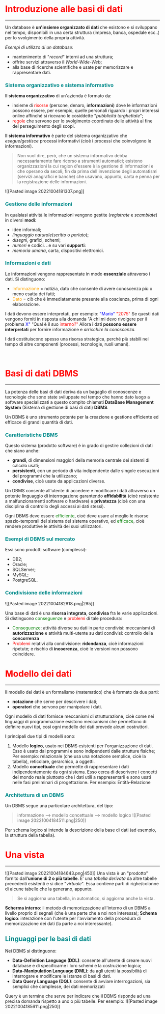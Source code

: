 # <font color="red"> Introduzione alle basi di dati </font>
___
Un database è **un'insieme organizzato di dati** che esistono e si sviluppano nel tempo, disponibili in una certa struttura (impresa, banca, ospedale  ecc..) per lo svolgimento della propria attività.

*Esempi di utilizzo di un database:*
- mantenimento di "*record*" interni ad una struttura;
- offrire servizi attraverso il *World-Wide-Web*;
- alla base di ricerche scientifiche e usate per memorizzare e rappresentare dati.

### <font color=#008B8B>Sistema organizzativo e sistema informativo</font>
Il **sistema organizzativo** di un'azienda è formato da:
- insieme di <font color="red">risorse</font> (persone, denaro, **informazioni**) dove le informazioni possono essere, per esempio, quelle personali riguardo i propri interessi online affinché si ricevano le cosiddette "*pubblicità targhettate*";
- <font color="red">regole</font> che servono per lo svolgimento coordinato delle attività al fine del perseguimento degli scopi.

Il **sistema informativo** è parte del sistema organizzativo che *esegue/gestisce* processi informativi (cioè i processi che coinvolgono le informazioni).
>	Non vuol dire, però, che un sistema informativo debba necessariamente fare ricorso a strumenti automatici; esistono organizzazioni la cui ragion d'essere è la gestione di informazioni e che operano da secoli, fin da prima dell'invenzione degli automatismi (servizi anagrafici e banche) che usavano, appunto, carta e penna per la registrazione delle informazioni.

![[Pasted image 20221004181307.png]]
### <font color=#008B8B>Gestione delle informazioni</font>
In qualsiasi attività le informazioni vengono gestite (*registrate* e *scambiate*) in diversi **modi**:
- idee informali;
- *linguaggio naturale*(*scritto* o *parlato*);
- *disegni*, grafici, schemi;
- *numeri* e codici.
..e su vari **supporti**:
- *memoria umana*, carta, dispositivi elettronici.

### <font color=#008B8B>Informazioni e dati</font>
Le informazioni vengono rappresentate in modo **essenziale** attraverso i dati. Si distinguono:
- <font color="orange">Informazione </font>= notizia, dato che consente di avere conoscenza più o meno esatta dei fatti;
- <font color="orange">Dato </font>= ciò che è immediatamente presente alla coscienza, prima di ogni elaborazione.

I dati devono essere interpretati, per esempio:
<font color="blue">"Mario" </font><font color="red">"2075"</font>
Se questi dati vengono forniti in risposta alla domanda "A chi mi devo rivolgere per il problema<font color="blue"> X" </font>"Qual è il suo <font color="red">interno?"</font>
Allora i dati **possono essere interpretati** per fornire informazione e *arricchire la conoscenza.*

I dati costituiscono spesso una risorsa strategica, perché più stabili nel tempo di altre componenti (processi, tecnologie, ruoli umani).

<div style="page-break-after: always; visibility: hidden"> \pagebreak </div>

# <font color="red">Basi di dati DBMS</font> 
___
La potenza delle basi di dati deriva da un bagaglio di conoscenze e tecnologie che sono state sviluppate nel tempo che hanno dato luogo a software specializzati a questo compito chiamati **DataBase Management System** (Sistema di gestione di basi di dati) **DBMS**.

Un DBMS è uno strumento potente per la creazione e gestione efficiente ed efficace di grandi quantità di dati.

### <font color=#008B8B>Caratteristiche DBMS</font>
Questo sistema (prodotto software) è in grado di gestire collezioni di dati che siano anche:
- **grandi**, di dimensioni maggiori della memoria centrale dei sistemi di calcolo usati;
- **persistenti**, con un periodo di vita indipendente dalle singole esecuzioni del programmi che la utilizzano;
- **condivise**, cioè usate da applicazioni diverse.

Un DBMS consente all'utente di accedere e modificare i dati attraverso un potente linguaggio di interrogazione garantendo **affidabilità** (cioè resistente a malfunzionamenti software o hardware) e **privatezza** (cioè con una disciplina di controllo degli accessi ai dati stessi).

Ogni DBMS deve essere <font color="green">efficiente</font>, cioè deve usare al meglio le risorse spazio-temporali del sistema del sistema operativo, ed <font color="green">efficace</font>, cioè rendere produttive le attività dei suoi utilizzatori.

### <font color=#008B8B>Esempi di DBMS sul mercato</font>
Essi sono prodotti software (complessi):
- DB2;
- Oracle;
- SQLServer;
- MySQL;
- PostgreSQL.

### <font color =#008B8B>Condivisione delle informazioni</font>
![[Pasted image 20221004182818.png|285]]


Una base di dati è una **risorsa integrata**, **condivisa** fra le varie applicazioni. Si distinguono <font color="green">conseguenze</font> e <font color="red">problemi</font> di tale procedura:
- <font color="green">Conseguenze</font>: attività diverse su dati in parte condivisi: meccanismi di **autorizzazione** e attività multi-utente su dati condivisi: controllo della **concorrenza**
- <font color="red">Problemi</font> relativi alla condivisione: **ridondanza**, cioè informazioni ripetute; e rischio di **incoerenza**, cioè le versioni non possono coincidere.


# <font color="red">Modello dei dati</font>
___
Il modello dei dati è un formalismo (matematico) che è formato da due parti:
- **notazione** che serve per descrivere i dati;
- **operatori** che servono per manipolare i dati.

Ogni modello di dati fornisce meccanismi di strutturazione, cioè come nei linguaggi di programmazione esistono meccanismi che permettono di definire nuovi tipi, così ogni modello dei dati prevede alcuni costruttori.

I principali due tipi di modelli sono:
1. Modello **logico**, usato nei DBMS esistenti per l'organizzazione di dati. Esso è usato dai programmi e sono indipendenti dalle strutture fisiche;
	Per esempio: relazionale (che usa una notazione semplice, cioè la tabella), reticolare, gerarchico, a oggetti.
2. Modello **concettuale** che permette di rappresentare i dati indipendentemente da ogni sistema. Esso cerca di descrivere i concetti del mondo reale piuttosto che i dati utili a rappresentarli e sono usati nelle fasi preliminari di progettazione.
	Per esempio: Entità-Relazione

### <font color=#008B8B>Architettura di un DBMS</font>
Un DBMS segue una particolare architettura, del tipo: 
> informazione --> modello concettuale --> modello logico
![[Pasted image 20221004184511.png|250]]

Per schema logico si intende la descrizione della base di dati (ad esempio, la struttura della tabella).

# <font color="red">Una vista</font>
___
![[Pasted image 20221004184643.png|450]]
Una vista è un "prodotto" fornito dall'**unione di 2 o più tabelle**. E' una *tabella derivata* da altre tabelle precedenti esistenti e si dice "*virtuale*". Essa contiene parti di righe/colonne di alcune tabelle che la generano, appunto.
> Se si aggiorna una tabella, in automatico, si aggiorna anche la vista.

**Scherma interno**: il metodo di memorizzazione all'interno di un DBMS a livello proprio di segnali (che è una parte che a noi non interessa);
**Schema logico**: interazione con l'utente per l'avviamento della procedura di memorizzazione dei dati (la parte a noi interessante).

## <font color=#008B8B>Linguaggi per le basi di dati</font>
Nei DBMS si distinguono:
 - **Data-Definition Language (DDL)**: consente all'utente di creare nuovi database e di specificarne i loro schemi e la costruzione logica;
 - **Data-Manipulation Language (DML)**: da agli utenti la possibilità di interrogare e modificare le istanze di basi di dati.
 - **Data Query Language (DQL)**: consente di avviare interrogazioni, sia semplici che complesse, dei dati memorizzati

Query è un termine che serve per indicare che il DBMS risponde ad una precisa domanda rispetto a uno o più tabelle. Per esempio: 
![[Pasted image 20221004185611.png|250]]


